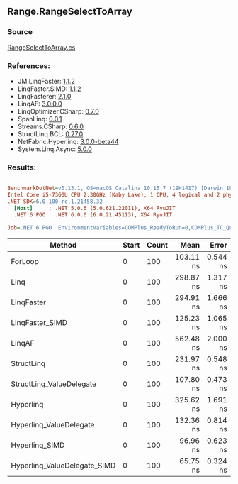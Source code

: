 ﻿## Range.RangeSelectToArray

### Source
[RangeSelectToArray.cs](../LinqBenchmarks/Range/RangeSelectToArray.cs)

### References:
- JM.LinqFaster: [1.1.2](https://www.nuget.org/packages/JM.LinqFaster/1.1.2)
- LinqFaster.SIMD: [1.1.2](https://www.nuget.org/packages/LinqFaster.SIMD/1.0.3)
- LinqFasterer: [2.1.0](https://www.nuget.org/packages/LinqFasterer/2.1.0)
- LinqAF: [3.0.0.0](https://www.nuget.org/packages/LinqAF/3.0.0.0)
- LinqOptimizer.CSharp: [0.7.0](https://www.nuget.org/packages/LinqOptimizer.CSharp/0.7.0)
- SpanLinq: [0.0.1](https://www.nuget.org/packages/SpanLinq/0.0.1)
- Streams.CSharp: [0.6.0](https://www.nuget.org/packages/Streams.CSharp/0.6.0)
- StructLinq.BCL: [0.27.0](https://www.nuget.org/packages/StructLinq/0.27.0)
- NetFabric.Hyperlinq: [3.0.0-beta44](https://www.nuget.org/packages/NetFabric.Hyperlinq/3.0.0-beta44)
- System.Linq.Async: [5.0.0](https://www.nuget.org/packages/System.Linq.Async/5.0.0)

### Results:
``` ini

BenchmarkDotNet=v0.13.1, OS=macOS Catalina 10.15.7 (19H1417) [Darwin 19.6.0]
Intel Core i5-7360U CPU 2.30GHz (Kaby Lake), 1 CPU, 4 logical and 2 physical cores
.NET SDK=6.0.100-rc.1.21458.32
  [Host]     : .NET 5.0.6 (5.0.621.22011), X64 RyuJIT
  .NET 6 PGO : .NET 6.0.0 (6.0.21.45113), X64 RyuJIT

Job=.NET 6 PGO  EnvironmentVariables=COMPlus_ReadyToRun=0,COMPlus_TC_QuickJitForLoops=1,COMPlus_TieredPGO=1  Runtime=.NET 6.0  

```
|                       Method | Start | Count |      Mean |    Error |   StdDev |        Ratio | RatioSD |  Gen 0 | Allocated |
|----------------------------- |------ |------ |----------:|---------:|---------:|-------------:|--------:|-------:|----------:|
|                      ForLoop |     0 |   100 | 103.11 ns | 0.544 ns | 0.483 ns |     baseline |         | 0.2027 |     424 B |
|                         Linq |     0 |   100 | 298.87 ns | 1.317 ns | 1.232 ns | 2.90x slower |   0.02x | 0.2446 |     512 B |
|                   LinqFaster |     0 |   100 | 294.91 ns | 1.666 ns | 1.558 ns | 2.86x slower |   0.02x | 0.4053 |     848 B |
|              LinqFaster_SIMD |     0 |   100 | 125.23 ns | 1.065 ns | 0.944 ns | 1.21x slower |   0.01x | 0.4053 |     848 B |
|                       LinqAF |     0 |   100 | 562.48 ns | 2.000 ns | 1.561 ns | 5.46x slower |   0.03x | 0.7534 |   1,576 B |
|                   StructLinq |     0 |   100 | 231.97 ns | 0.548 ns | 0.427 ns | 2.25x slower |   0.01x | 0.2294 |     480 B |
|     StructLinq_ValueDelegate |     0 |   100 | 107.80 ns | 0.473 ns | 0.419 ns | 1.05x slower |   0.01x | 0.2027 |     424 B |
|                    Hyperlinq |     0 |   100 | 325.62 ns | 1.691 ns | 1.499 ns | 3.16x slower |   0.02x | 0.2027 |     424 B |
|      Hyperlinq_ValueDelegate |     0 |   100 | 132.36 ns | 0.814 ns | 0.762 ns | 1.28x slower |   0.01x | 0.2027 |     424 B |
|               Hyperlinq_SIMD |     0 |   100 |  96.96 ns | 0.623 ns | 0.552 ns | 1.06x faster |   0.01x | 0.2027 |     424 B |
| Hyperlinq_ValueDelegate_SIMD |     0 |   100 |  65.75 ns | 0.324 ns | 0.270 ns | 1.57x faster |   0.01x | 0.2027 |     424 B |
